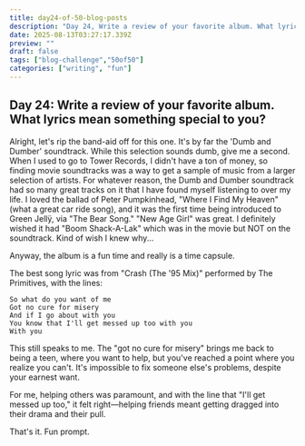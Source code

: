 ```yaml
---
title: day24-of-50-blog-posts
description: "Day 24, Write a review of your favorite album. What lyrics mean something special to you?"
date: 2025-08-13T03:27:17.339Z
preview: ""
draft: false
tags: ["blog-challenge","50of50"]
categories: ["writing", "fun"]
---
```


## Day 24: Write a review of your favorite album. What lyrics mean something special to you?

Alright, let's rip the band-aid off for this one. It's by far the 'Dumb and Dumber' soundtrack. While this selection sounds dumb, give me a second. When I used to go to Tower Records, I didn't have a ton of money, so finding movie soundtracks was a way to get a sample of music from a larger selection of artists. For whatever reason, the Dumb and Dumber soundtrack had so many great tracks on it that I have found myself listening to over my life. I loved the ballad of Peter Pumpkinhead, "Where I Find My Heaven" (what a great car ride song), and it was the first time being introduced to Green Jellÿ, via "The Bear Song." "New Age Girl" was great. I definitely wished it had "Boom Shack-A-Lak" which was in the movie but NOT on the soundtrack. Kind of wish I knew why...

Anyway, the album is a fun time and really is a time capsule.

The best song lyric was from "Crash (The '95 Mix)" performed by The Primitives, with the lines:

```
So what do you want of me
Got no cure for misery
And if I go about with you
You know that I'll get messed up too with you
With you
```

This still speaks to me. The "got no cure for misery" brings me back to being a teen, where you want to help, but you've reached a point where you realize you can't. It's impossible to fix someone else's problems, despite your earnest want.

For me, helping others was paramount, and with the line that "I'll get messed up too," it felt right—helping friends meant getting dragged into their drama and their pull.

That's it. Fun prompt. 
